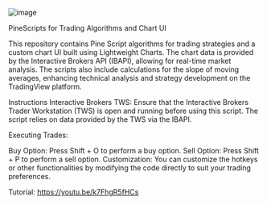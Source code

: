 ![image](https://github.com/user-attachments/assets/2ceac865-d1fc-46e2-8894-6c25a477d5a9)


PineScripts for Trading Algorithms and Chart UI

This repository contains Pine Script algorithms for trading strategies and a custom chart UI built using Lightweight Charts. The chart data is provided by the Interactive Brokers API (IBAPI), allowing for real-time market analysis. The scripts also include calculations for the slope of moving averages, enhancing technical analysis and strategy development on the TradingView platform.


Instructions
Interactive Brokers TWS: Ensure that the Interactive Brokers Trader Workstation (TWS) is open and running before using this script. The script relies on data provided by the TWS via the IBAPI.

Executing Trades:

Buy Option: Press Shift + O to perform a buy option.
Sell Option: Press Shift + P to perform a sell option.
Customization: You can customize the hotkeys or other functionalities by modifying the code directly to suit your trading preferences.

Tutorial:
https://youtu.be/k7FhgR5fHCs
